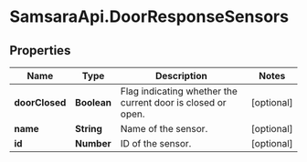 # SamsaraApi.DoorResponseSensors

## Properties
Name | Type | Description | Notes
------------ | ------------- | ------------- | -------------
**doorClosed** | **Boolean** | Flag indicating whether the current door is closed or open. | [optional] 
**name** | **String** | Name of the sensor. | [optional] 
**id** | **Number** | ID of the sensor. | [optional] 


